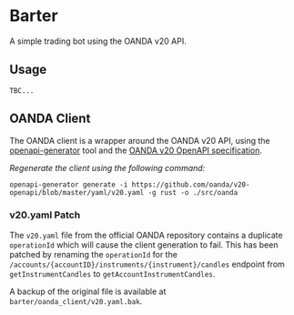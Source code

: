 
# Barter

A simple trading bot using the OANDA v20 API.

## Usage

```shell
TBC...
```

## OANDA Client

The OANDA client is a wrapper around the OANDA v20 API, using the [openapi-generator]() tool and the [OANDA v20 OpenAPI specification](https://github.com/oanda/v20-openapi/blob/master/yaml/v20.yaml).  

*Regenerate the client using the following command:*

```shell
openapi-generator generate -i https://github.com/oanda/v20-openapi/blob/master/yaml/v20.yaml -g rust -o ./src/oanda
```

### v20.yaml Patch

The `v20.yaml` file from the official OANDA repository contains a duplicate `operationId` which will cause the client generation to fail. This has been patched by renaming the `operationId` for the `/accounts/{accountID}/instruments/{instrument}/candles` endpoint from `getInstrumentCandles` to `getAccountInstrumentCandles`.

A backup of the original file is available at `barter/oanda_client/v20.yaml.bak`.
